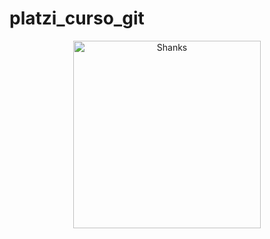 # platzi_curso_git
<div>
<p style = 'text-align:center;'>
<img src="http://pm1.narvii.com/7045/1b57b80a88253799b255a0c55058537cd6ce65e9r1-736-920v2_uhq.jpg" alt="Shanks" width="300px">
</p>
</div>